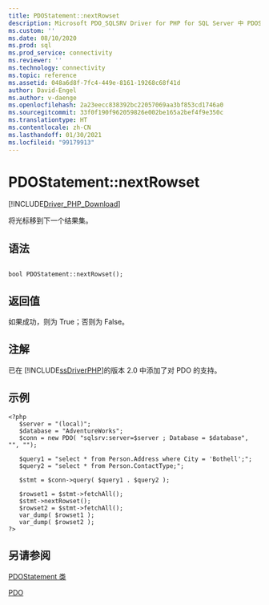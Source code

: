 ```yaml
---
title: PDOStatement::nextRowset
description: Microsoft PDO_SQLSRV Driver for PHP for SQL Server 中 PDOStatement::nextRowset 函数的 API 参考。
ms.custom: ''
ms.date: 08/10/2020
ms.prod: sql
ms.prod_service: connectivity
ms.reviewer: ''
ms.technology: connectivity
ms.topic: reference
ms.assetid: 048a6d8f-7fc4-449e-8161-19268c68f41d
author: David-Engel
ms.author: v-daenge
ms.openlocfilehash: 2a23eecc838392bc22057069aa3bf853cd1746a0
ms.sourcegitcommit: 33f0f190f962059826e002be165a2bef4f9e350c
ms.translationtype: HT
ms.contentlocale: zh-CN
ms.lasthandoff: 01/30/2021
ms.locfileid: "99179913"
---
```

# <a name="pdostatementnextrowset"></a>PDOStatement::nextRowset
[!INCLUDE[Driver_PHP_Download](../../includes/driver_php_download.md)]

将光标移到下一个结果集。  
  
## <a name="syntax"></a>语法  
  
```  
  
bool PDOStatement::nextRowset();  
```  
  
## <a name="return-value"></a>返回值  
如果成功，则为 True；否则为 False。  
  
## <a name="remarks"></a>注解  
已在 [!INCLUDE[ssDriverPHP](../../includes/ssdriverphp_md.md)]的版本 2.0 中添加了对 PDO 的支持。  
  
## <a name="example"></a>示例  
  
```  
<?php  
   $server = "(local)";  
   $database = "AdventureWorks";  
   $conn = new PDO( "sqlsrv:server=$server ; Database = $database", "", "");  
  
   $query1 = "select * from Person.Address where City = 'Bothell';";  
   $query2 = "select * from Person.ContactType;";  
  
   $stmt = $conn->query( $query1 . $query2 );  
  
   $rowset1 = $stmt->fetchAll();  
   $stmt->nextRowset();  
   $rowset2 = $stmt->fetchAll();  
   var_dump( $rowset1 );  
   var_dump( $rowset2 );  
?>  
```  
  
## <a name="see-also"></a>另请参阅  
[PDOStatement 类](../../connect/php/pdostatement-class.md)

[PDO](https://php.net/manual/book.pdo.php)  
  
